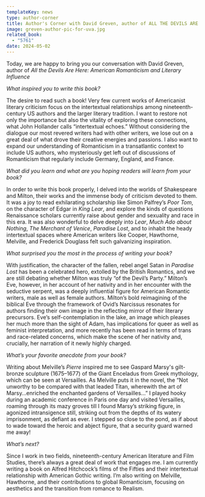 ```yaml
---
templateKey: news
type: author-corner
title: Author's Corner with David Greven, author of ALL THE DEVILS ARE HERE
image: greven-author-pic-for-uva.jpg
related_book:
  - "5761"
date: 2024-05-02
---
```

Today, we are happy to bring you our conversation with David Greven, author of *All the Devils Are Here: American Romanticism and Literary Influence*

*What inspired you to write this book?* 

The desire to read such a book! Very few current works of Americanist literary criticism focus on the intertextual relationships among nineteenth-century US authors and the larger literary tradition. I want to restore not only the importance but also the vitality of exploring these connections, what John Hollander calls “intertextual echoes.” Without considering the dialogue our most revered writers had with other writers, we lose out on a great deal of what drove their creative energies and passions. I also want to expand our understanding of Romanticism in a transatlantic context to include US authors, who mysteriously get left out of discussions of Romanticism that regularly include Germany, England, and France.

*What did you learn and what are you hoping readers will learn from your book?* 

In order to write this book properly, I delved into the worlds of Shakespeare and Milton, their works and the immense body of criticism devoted to them. It was a joy to read exhilarating scholarship like Simon Palfrey’s *Poor Tom*, on the character of Edgar in *King Lear*, and explore the kinds of questions Renaissance scholars currently raise about gender and sexuality and race in this era. It was also wonderful to delve deeply into *Lear*, *Much Ado about Nothing*, *The Merchant of Venice*, *Paradise Lost*, and to inhabit the heady intertextual spaces where American writers like Cooper, Hawthorne, Melville, and Frederick Douglass felt such galvanizing inspiration.

*What surprised you the most in the process of writing your book?* 

With justification, the character of the fallen, rebel angel Satan in *Paradise Lost* has been a celebrated hero, extolled by the British Romantics, and we are still debating whether Milton was truly “of the Devil’s Party.” Milton’s Eve, however, in her account of her nativity and in her encounter with the seductive serpent, was a deeply influential figure for American Romantic writers, male as well as female authors. Milton’s bold reimagining of the biblical Eve through the framework of Ovid’s Narcissus resonates for authors finding their own image in the reflecting mirror of their literary precursors. Eve’s self-contemplation in the lake, an image which pleases her much more than the sight of Adam, has implications for queer as well as feminist interpretation, and more recently has been read in terms of trans and race-related concerns, which make the scene of her nativity and, crucially, her narration of it newly highly charged.

*What’s your favorite anecdote from your book?*

Writing about Melville’s *Pierre* inspired me to see Gaspard Marsy's gilt-bronze sculpture (1675–1677) of the Giant Enceladus from Greek mythology, which can be seen at Versailles. As Melville puts it in the novel, the “Not unworthy to be compared with that leaded Titan, wherewith the art of Marsy…enriched the enchanted gardens of Versailles…” I played hooky during an academic conference in Paris one day and visited Versailles, roaming through its mazy groves till I found Marsy’s striking figure, in agonized intransigence still, striking out from the depths of its watery imprisonment, as defiant as ever. I stepped so close to the pond, as if about to wade toward the heroic and abject figure, that a security guard warned me away! 

*What’s next?* 

Since I work in two fields, nineteenth-century American literature and Film Studies, there’s always a great deal of work that engages me. I am currently writing a book on Alfred Hitchcock’s films of the Fifties and their intertextual relationship with American Gothic writing. I’m also writing on Melville, Hawthorne, and their contributions to global Romanticism, focusing on aesthetics and the transition from romance to Realism.